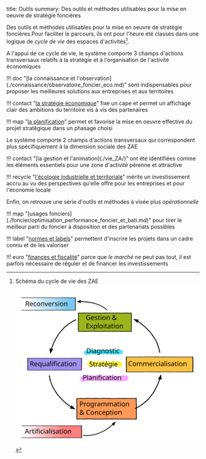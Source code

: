 title: Outils
summary: Des outils et méthodes utilisables pour la mise en oeuvre de stratégie foncières

Des outils et méthodes utilisables pour la mise en oeuvre de stratégie foncières.Pour faciliter le parcours, ils ont pour l'heure été classés dans une logique de _cycle de vie_ des espaces d'activités[^cycle].

A l'appui de ce cycle de vie, le système comporte 3 champs d'actions transversaux relatifs à la stratégie et à l'organisation de l'activité économiques

<div markdown="1" class="three cols">
!!! doc "[la connaissance et l'observation](./connaissance/observatoire_foncier_eco.md)"
    sont indispensables pour proposer les meilleures solutions aux entreprises et aux territoires

!!! contact "[la stratégie économique](./strategie_territoriale/)"
    fixe un cape et permet un affichage clair des ambitions du territoire vis à vis des partenaires

!!! map "[la planification](./planification/SCoT.md)"
    permet et favorise la mise en oeuvre effective du projet stratégique dans un phasage choisi

</div>

Le système comporte 2 champs d'actions transversaux qui correspondent plus spécifiquement à la dimension sociale des ZAE

<div markdown="1" class="two cols">
!!! contact "[la gestion et l'animation](./vie_ZA/)"
    ont été identifiées comme les éléments essentiels pour une zone d'activité pérenne et attractive

!!! recycle "[l'écologie industrielle et territoriale](./EIT/installer_demarche_eit.md)"
    mérite un investissement accru au vu des perspectives qu'elle offre pour les entreprises et pour l'économie locale

</div>

Enfin, on retrouve une série d'outils et méthodes à visée plus _opérationnelle_

<div markdown="1" class="three cols">
!!! map "[usages fonciers](./foncier/optimisation_performance_foncier_et_bati.md)"
    pour tirer le meilleur parti du foncier à disposition et des partenariats possibles

!!! label "[normes et labels](./labels/)"
    permettent d'inscrire les projets dans un cadre connu et de les valoriser

!!! euro "[finances et fiscalité](./finances/)"
    parce que _le marché_ ne peut pas tout, il est parfois nécessaire de réguler et de financer les investissements

</div>

[^cycle]: Schéma du cycle de vie des ZAE<br/>![cycle de vie des ZAE](../references/etudes/etude_optimisation_foncier_activite/schema_cycle_foncier.svg)
